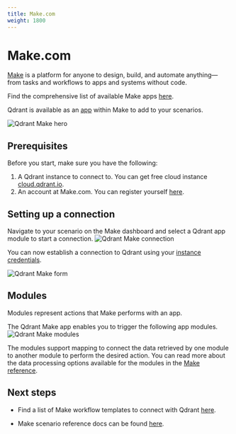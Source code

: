 ```yaml
---
title: Make.com
weight: 1800
---
```


# Make.com

[Make](https://www.make.com/) is a platform for anyone to design, build, and automate anything—from tasks and workflows to apps and systems without code.

Find the comprehensive list of available Make apps [here](https://www.make.com/en/integrations).

Qdrant is available as an [app](https://www.make.com/en/integrations/qdrant) within Make to add to your scenarios.

![Qdrant Make hero](/documentation/integrations/make/hero-page.png)

## Prerequisites

Before you start, make sure you have the following:

1. A Qdrant instance to connect to. You can get free cloud instance [cloud.qdrant.io](https://cloud.qdrant.io/). 
2. An account at Make.com. You can register yourself [here](https://www.make.com/en/register).

## Setting up a connection

Navigate to your scenario on the Make dashboard and select a Qdrant app module to start a connection.
![Qdrant Make connection](/documentation/integrations/make/connection.png)

You can now establish a connection to Qdrant using your [instance credentials](https://qdrant.tech/documentation/cloud/authentication/).

![Qdrant Make form](/documentation/integrations/make/connection-form.png)

## Modules
 
 Modules represent actions that Make performs with an app. 

The Qdrant Make app enables you to trigger the following app modules.
![Qdrant Make modules](/documentation/integrations/make/modules.png)

The modules support mapping to connect the data retrieved by one module to another module to perform the desired action. You can read more about the data processing options available for the modules in the [Make reference](https://www.make.com/en/help/modules).

## Next steps

- Find a list of Make workflow templates to connect with Qdrant [here](https://www.make.com/en/templates).

- Make scenario reference docs can be found [here](https://www.make.com/en/help/scenarios).